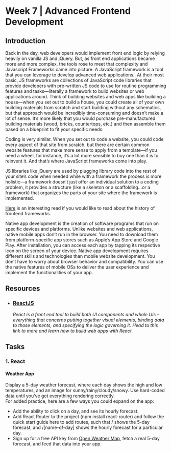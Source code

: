 
# Week 7 | Advanced Frontend Development

## Introduction

Back in the day, web developers would implement front end logic by relying heavily on vanilla JS and jQuery. But, as front end applications became more and more complex, the tools rose to meet that complexity and Javascript Frameworks came into picture.
A JavaScript framework is a tool that you can leverage to develop advanced web applications.. At their most basic, JS frameworks are collections of JavaScript code libraries that provide developers with pre-written JS code to use for routine programming features and tasks—literally a framework to build websites or web applications around.
Think of building websites and web apps like building a house—when you set out to build a house, you could create all of your own building materials from scratch and start building without any schematics, but that approach would be incredibly time-consuming and doesn’t make a lot of sense. It’s more likely that you would purchase pre-manufactured building materials (wood, bricks, countertops, etc.) and then assemble them based on a blueprint to fit your specific needs.

Coding is very similar. When you set out to code a website, you could code every aspect of that site from scratch, but there are certain common website features that make more sense to apply from a template—if you need a wheel, for instance, it’s a lot more sensible to buy one than it is to reinvent it. And that’s where JavaScript frameworks come into play.

JS libraries like jQuery are used by plugging library code into the rest of your site’s code when needed while with a framework the process is more holistic—a framework doesn’t just offer an individual solution to a coding problem, it provides a structure (like a skeleton or a scaffolding…or a framework) that organizes the parts of your site where the framework is implemented.

[Here](https://blog.logrocket.com/history-of-frontend-frameworks/) is an interesting read if you would like to read about the history of frontend frameworks.

Native app development is the creation of software programs that run on specific devices and platforms. Unlike websites and web applications, native mobile apps don’t run in the browser. You need to download them from platform-specific app stores such as Apple’s App Store and Google Play. After installation, you can access each app by tapping its respective icon on the screen of your device.
Native app development requires different skills and technologies than mobile website development. You don’t have to worry about browser behavior and compatibility. You can use the native features of mobile OSs to deliver the user experience and implement the functionalities of your app. 


## Resources

- ### [ReactJS](https://www.wncc-iitb.org/wiki/index.php/ReactJs)
	*React is a front end tool to build both UI components and whole UIs – everything that concerns putting together visual elements, binding data to those elements, and specifying the logic governing it. Head to this link to more and learn how to build web apps with React*

## Tasks

### 1. React
#### Weather App
Display a 5-day weather forecast, where each day shows the high and low temperatures, and an image for sunny/rainy/cloudy/snowy. Use hard-coded data until you’ve got everything rendering correctly.
<br>
For added practice, here are a few ways you could expand on the app:

- Add the ability to click on a day, and see its hourly forecast.
- Add React Router to the project (npm install react-router) and follow the quick start guide here to add routes, such that / shows the 5-day forecast, and /[name-of-day] shows the hourly forecast for a particular day.
- Sign up for a free API key from [Open Weather Map](https://openweathermap.org/api), fetch a real 5-day forecast, and feed that data into your app.

